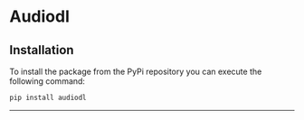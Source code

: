 # Audiodl

## Installation

To install the package from the PyPi repository you can execute the following
command:
```sh
pip install audiodl
```
---